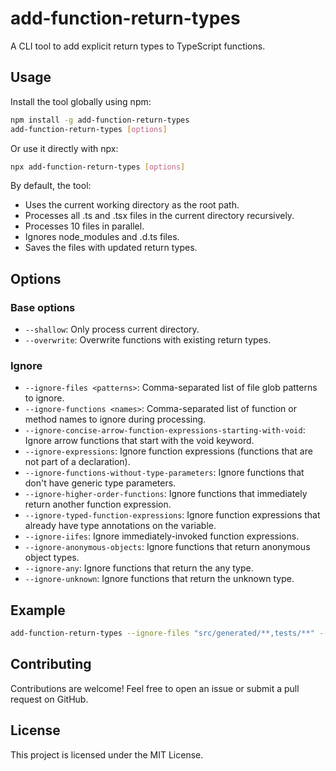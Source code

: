 # add-function-return-types

A CLI tool to add explicit return types to TypeScript functions.

## Usage

Install the tool globally using npm:

```bash
npm install -g add-function-return-types 
add-function-return-types [options]
```

Or use it directly with npx:

```bash
npx add-function-return-types [options]
```

By default, the tool:

- Uses the current working directory as the root path.
- Processes all .ts and .tsx files in the current directory recursively.
- Processes 10 files in parallel.
- Ignores node_modules and .d.ts files.
- Saves the files with updated return types.

## Options

### Base options

- `--shallow`: Only process current directory.
- `--overwrite`: Overwrite functions with existing return types.

### Ignore

- `--ignore-files <patterns>`: Comma-separated list of file glob patterns to ignore.
- `--ignore-functions <names>`: Comma-separated list of function or method names to ignore during processing.
- `--ignore-concise-arrow-function-expressions-starting-with-void`: Ignore arrow functions that start with the void keyword.
- `--ignore-expressions`: Ignore function expressions (functions that are not part of a declaration).
- `--ignore-functions-without-type-parameters`: Ignore functions that don't have generic type parameters.
- `--ignore-higher-order-functions`: Ignore functions that immediately return another function expression.
- `--ignore-typed-function-expressions`: Ignore function expressions that already have type annotations on the variable.
- `--ignore-iifes`: Ignore immediately-invoked function expressions.
- `--ignore-anonymous-objects`: Ignore functions that return anonymous object types.
- `--ignore-any`: Ignore functions that return the any type.
- `--ignore-unknown`: Ignore functions that return the unknown type.

## Example

```bash
add-function-return-types --ignore-files "src/generated/**,tests/**" --ignore-functions "map,filter"
```

## Contributing

Contributions are welcome! Feel free to open an issue or submit a pull request on GitHub.

## License

This project is licensed under the MIT License.
